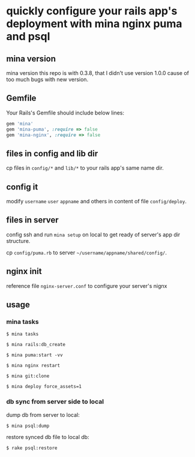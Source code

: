 # quickly configure your rails app's deployment with mina nginx puma and psql


## mina version

mina version this repo is with 0.3.8, that I didn't use version 1.0.0 cause of too much bugs with new version.


## Gemfile

Your Rails's Gemfile should include below lines:

~~~ruby
gem 'mina'
gem 'mina-puma', :require => false
gem 'mina-nginx', :require => false
~~~



## files in config and lib dir

cp files in `config/*` and `lib/*` to your rails app's same name dir.




## config it

modify `username` `user` `appname` and others in content of file `config/deploy`.




## files in server

config ssh and run `mina setup` on local to get ready of server's app dir structure.

cp `config/puma.rb` to server `~/username/appname/shared/config/`.



## nginx init

reference file `nginx-server.conf` to configure your server's nignx 



## usage

### mina tasks

    $ mina tasks

    $ mina rails:db_create

    $ mina puma:start -vv

    $ mina nginx restart

    $ mina git:clone

    $ mina deploy force_assets=1





### db sync from server side to local

dump db from server to local:

    $ mina psql:dump


restore synced db file to local db:

    $ rake psql:restore

